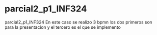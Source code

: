 # parcial2_p1_INF324
parcial2_p1_INF324
En este caso se realizo 3 bpmn los dos primeros son para la presentacion y el tercero es el que se implemento
